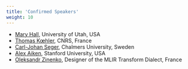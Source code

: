 ```yaml
---
title: 'Confirmed Speakers'
weight: 10
---
```


- [Mary Hall](https://scholar.google.com/citations?user=208pw6sAAAAJ&hl=en), University of Utah, USA
- [Thomas Kœhler](https://thok.eu), CNRS, France
- [Carl-Johan Seger](https://scholar.google.com/citations?user=MACCA0cAAAAJ&hl=en), Chalmers University, Sweden
- [Alex Aiken](https://theory.stanford.edu/~aiken/), Stanford University, USA
- [Oleksandr Zinenko](https://scholar.google.com/citations?user=tgSptI4AAAAJ&hl=en), Designer of the MLIR Transform Dialect, France
